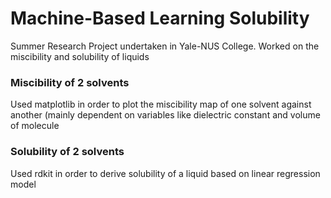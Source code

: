 # Machine-Based Learning Solubility

Summer Research Project undertaken in Yale-NUS College. Worked on the miscibility and solubility of liquids

### Miscibility of 2 solvents

Used matplotlib in order to plot the miscibility map of one solvent against another (mainly dependent on variables like dielectric
constant and volume of molecule

### Solubility of 2 solvents 

Used rdkit in order to derive solubility of a liquid based on linear regression model 
